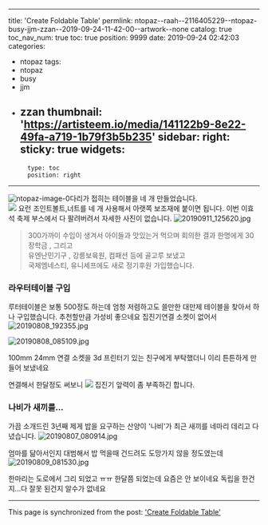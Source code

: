 
---
title: 'Create Foldable Table'
permlink: ntopaz--raah--2116405229--ntopaz-busy-jjm-zzan--2019-09-24-11-42-00--artwork--none
catalog: true
toc_nav_num: true
toc: true
position: 9999
date: 2019-09-24 02:42:03
categories:
- ntopaz
tags:
- ntopaz
- busy
- jjm
- zzan
thumbnail: 'https://artisteem.io/media/141122b9-8e22-49fa-a719-1b79f3b5b235'
sidebar:
    right:
        sticky: true
widgets:
    -
        type: toc
        position: right
---


![ntopaz-image-0](https://artisteem.io/media/141122b9-8e22-49fa-a719-1b79f3b5b235)다리가 접히는 테이블을 네 개 만들었습니다.  
![](url)
요런 조인트볼트,너트를 네 개 사용해서 아랫쪽 보조재에 붙이면 됩니다. 
이번 이효석 축제 부스에서 다 팔려버려서 자세한 사진이 없습니다. 
![20190911_125620.jpg](https://cdn.steemitimages.com/DQmUWEYc6FoK4B7vZujwETrFCPTX9QypwMfZZbeyH9nSBLU/20190911_125620.jpg)

> 300가까이 수입이 생겨서 아이들과 맛있는거 먹으며 회의한 결과
 한명에게 30장학금 , 그리고  
유엔난민기구 , 강릉보육원, 컴패션 등에 골고루 보냈고  
국제엠네스티, 유니세프에도 새로 정기후원 가입했습니다. 


### 라우터테이블 구입
루터테이블은 보통 500정도 하는데 
엄청 저렴하고도 쓸만한 대만제 테이블을 찾아서 하나 구입했습니다.  추천할만큼 가성비 좋으네요
집진기연결 소켓이 없어서
![20190808_192355.jpg](https://cdn.steemitimages.com/DQmdX5nGJxCWvKy1JuN1C5M6yz9j1U6BzRgNphn7cAqn3np/20190808_192355.jpg)



![20190808_085109.jpg](https://cdn.steemitimages.com/DQmcThTT1tFYMD9DSrpAgiiKEyaEF71yjmDefYctN3Z1ajs/20190808_085109.jpg)

100mm 24mm 연결 소켓을 3d 프린터기 있는 친구에게 부탁했더니 이리 튼튼하게 만들어  보냈네요


연결해서 한달정도 써보니
![](https://cdn.steemitimages.com/DQmf4RMNXvYDWYNd4EhLbGtbLK8MYL97Um5C2yKZPJCgTQN/image.png)
집진기 앞력이 좀 부족하긴 합니다.  


### 나비가 새끼를...
가끔 소개드린 3년째 제게 밥을 요구하는 산양이 '나비'가
최근 새끼를 네마리 데리고 다녔습니다. 
![20190807_080914.jpg](https://cdn.steemitimages.com/DQmaqp2JhDhqctNLGUwvGdQtXwgB893ssCX6qbyN8REC4L2/20190807_080914.jpg)

엄마를 닮아서인지 대범해서 
밥 먹을때 건드려도 도망가지 않을 정도였는데
![20190809_081530.jpg](https://cdn.steemitimages.com/DQma8SjU1L6vC5zBUisxPwKAXJvw8GM6PCYXmtKfDFjtNhd/20190809_081530.jpg)


한마리는 도로에서  그리 되었고 ㅠㅠ
한달쯤 되었는데
요즘은 안 보이네요 
독립을 한건지...다 잘못 된건지 알수가 없네요

- - -

This page is synchronized from the post: ['Create Foldable Table'](https://steemit.com/@raah/ntopaz--raah--2116405229--ntopaz-busy-jjm-zzan--2019-09-24-11-42-00--artwork--none)
